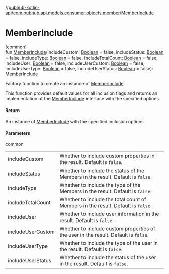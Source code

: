 //[pubnub-kotlin-api](../../index.md)/[com.pubnub.api.models.consumer.objects.member](index.md)/[MemberInclude](-member-include.md)

# MemberInclude

[common]\
fun [MemberInclude](-member-include.md)(includeCustom: [Boolean](https://kotlinlang.org/api/core/kotlin-stdlib/kotlin/-boolean/index.html) = false, includeStatus: [Boolean](https://kotlinlang.org/api/core/kotlin-stdlib/kotlin/-boolean/index.html) = false, includeType: [Boolean](https://kotlinlang.org/api/core/kotlin-stdlib/kotlin/-boolean/index.html) = false, includeTotalCount: [Boolean](https://kotlinlang.org/api/core/kotlin-stdlib/kotlin/-boolean/index.html) = false, includeUser: [Boolean](https://kotlinlang.org/api/core/kotlin-stdlib/kotlin/-boolean/index.html) = false, includeUserCustom: [Boolean](https://kotlinlang.org/api/core/kotlin-stdlib/kotlin/-boolean/index.html) = false, includeUserType: [Boolean](https://kotlinlang.org/api/core/kotlin-stdlib/kotlin/-boolean/index.html) = false, includeUserStatus: [Boolean](https://kotlinlang.org/api/core/kotlin-stdlib/kotlin/-boolean/index.html) = false): [MemberInclude](../../../../pubnub-kotlin/pubnub-kotlin-core-api/pubnub-kotlin-core-api/com.pubnub.api.models.consumer.objects.member/-member-include/index.md)

Factory function to create an instance of [MemberInclude](../../../../pubnub-kotlin/pubnub-kotlin-core-api/pubnub-kotlin-core-api/com.pubnub.api.models.consumer.objects.member/-member-include/index.md).

This function provides default values for all inclusion flags and returns an implementation of the [MemberInclude](../../../../pubnub-kotlin/pubnub-kotlin-core-api/pubnub-kotlin-core-api/com.pubnub.api.models.consumer.objects.member/-member-include/index.md) interface with the specified options.

#### Return

An instance of [MemberInclude](../../../../pubnub-kotlin/pubnub-kotlin-core-api/pubnub-kotlin-core-api/com.pubnub.api.models.consumer.objects.member/-member-include/index.md) with the specified inclusion options.

#### Parameters

common

| | |
|---|---|
| includeCustom | Whether to include custom properties in the result. Default is `false`. |
| includeStatus | Whether to include the status of the Members in the result. Default is `false`. |
| includeType | Whether to include the type of the Members in the result. Default is `false`. |
| includeTotalCount | Whether to include the total count of Members in the result. Default is `false`. |
| includeUser | Whether to include user information in the result. Default is `false`. |
| includeUserCustom | Whether to include custom properties of the user in the result. Default is `false`. |
| includeUserType | Whether to include the type of the user in the result. Default is `false`. |
| includeUserStatus | Whether to include the status of the user in the result. Default is `false`. |
